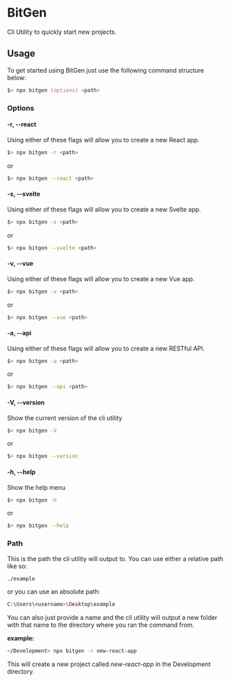 # BitGen

Cli Utility to quickly start new projects.

## Usage

To get started using BitGen just use the following command structure below:

```sh
$> npx bitgen [options] <path>
```

### Options

#### -r, --react

Using either of these flags will allow you to create a new React app.

```sh
$> npx bitgen -r <path>
```

or

```sh
$> npx bitgen --react <path>
```

#### -s, --svelte

Using either of these flags will allow you to create a new Svelte app.

```sh
$> npx bitgen -s <path>
```

or

```sh
$> npx bitgen --svelte <path>
```

#### -v, --vue

Using either of these flags will allow you to create a new Vue app.

```sh
$> npx bitgen -v <path>
```

or

```sh
$> npx bitgen --vue <path>
```

#### -a, --api

Using either of these flags will allow you to create a new RESTful API.

```sh
$> npx bitgen -a <path>
```

or

```sh
$> npx bitgen --api <path>
```

#### -V, --version

Show the current version of the cli utility

```sh
$> npx bitgen -V
```

or

```sh
$> npx bitgen --version
```

#### -h, --help

Show the help menu

```sh
$> npx bitgen -h
```

or

```sh
$> npx bitgen --help
```

### Path

This is the path the cli utility will output to. You can use either a relative path like so:

```sh
./example
```

or you can use an absolute path:

```sh
C:\Users\<username>\Desktop\example
```

You can also just provide a name and the cli utility will output a new folder with that name to the directory where you ran the command from.

**example:**

```sh
~/Development> npx bitgen -r new-react-app
```

This will create a new project called _new-react-app_ in the Development directory.
